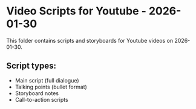 # Video Scripts for Youtube - 2026-01-30

This folder contains scripts and storyboards for Youtube videos on 2026-01-30.

## Script types:
- Main script (full dialogue)
- Talking points (bullet format)
- Storyboard notes
- Call-to-action scripts

